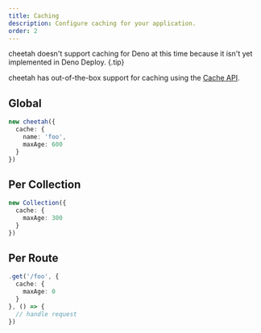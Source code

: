 ```yaml
---
title: Caching
description: Configure caching for your application.
order: 2
---
```


cheetah doesn't support caching for Deno at this time because it isn't yet implemented in Deno Deploy. {.tip}

cheetah has out-of-the-box support for caching using the [Cache API](https://developer.mozilla.org/en-US/docs/Web/API/Cache).

## Global

```ts
new cheetah({
  cache: {
    name: 'foo',
    maxAge: 600
  }
})
```

## Per Collection

```ts
new Collection({
  cache: {
    maxAge: 300
  }
})
```

## Per Route

```ts
.get('/foo', {
  cache: {
    maxAge: 0
  }
}, () => {
  // handle request
})
```
